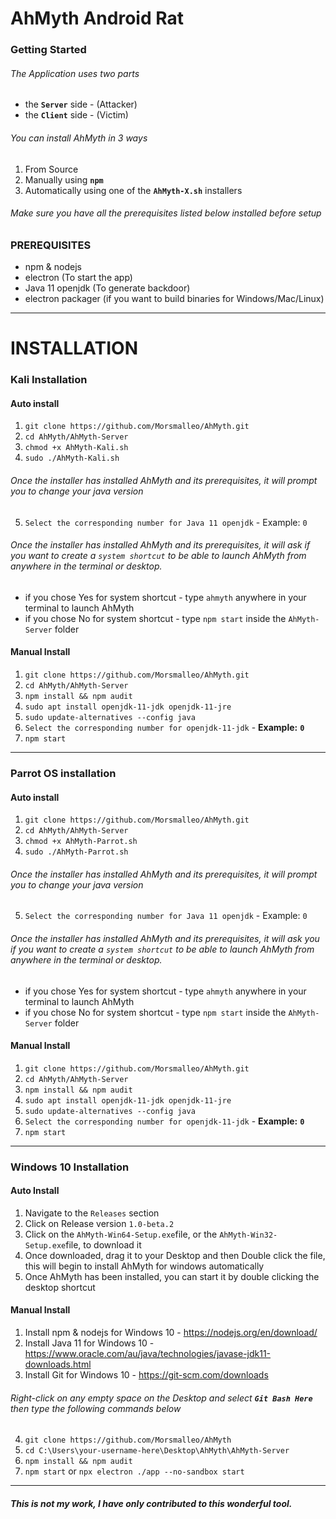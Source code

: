 # AhMyth Android Rat
### Getting Started
###### The Application uses two parts
- the **`Server`** side - (Attacker)
- the **`Client`** side - (Victim) 

###### You can install AhMyth in 3 ways
1. From Source
2. Manually using **`npm`**
3. Automatically using one of the **`AhMyth-X.sh`** installers

###### Make sure you have all the prerequisites listed below installed before setup
### PREREQUISITES
- npm & nodejs 
- electron (To start the app)
- Java 11 openjdk (To generate backdoor)
- electron packager (if you want to build binaries for Windows/Mac/Linux)
----------------
# INSTALLATION

### Kali Installation
#### Auto install
1. ```git clone https://github.com/Morsmalleo/AhMyth.git```
2. ```cd AhMyth/AhMyth-Server```
3. ```chmod +x AhMyth-Kali.sh```
4. ```sudo ./AhMyth-Kali.sh```
###### Once the installer has installed AhMyth and its prerequisites, it will prompt you to change your java version
5.  ```Select the corresponding number for Java 11 openjdk``` - Example: `0`

###### Once the installer has installed AhMyth and its prerequisites, it will ask if you want to create a `system shortcut` to be able to launch AhMyth from anywhere in the terminal or desktop.
- if you chose Yes for system shortcut - type ```ahmyth``` anywhere in your terminal to launch AhMyth
- if you chose No for system shortcut - type ```npm start``` inside the `AhMyth-Server` folder

#### Manual Install
1. ```git clone https://github.com/Morsmalleo/AhMyth.git```
2. ```cd AhMyth/AhMyth-Server```
3. ```npm install && npm audit```
4. ```sudo apt install openjdk-11-jdk openjdk-11-jre```
5. ```sudo update-alternatives --config java``` 
6. ```Select the corresponding number for openjdk-11-jdk``` - **Example:** **`0`**
7. ```npm start```
------------------

### Parrot OS installation
#### Auto install
1. ```git clone https://github.com/Morsmalleo/AhMyth.git```
2. ```cd AhMyth/AhMyth-Server```
3. ```chmod +x AhMyth-Parrot.sh```
4. ```sudo ./AhMyth-Parrot.sh```
###### Once the installer has installed AhMyth and its prerequisites, it will prompt you to change your java version
5.  ```Select the corresponding number for Java 11 openjdk``` - Example: `0`

###### Once the installer has installed AhMyth and its prerequisites, it will ask you if you want to create a `system shortcut` to be able to launch AhMyth from anywhere in the terminal or desktop.
- if you chose Yes for system shortcut - type ```ahmyth``` anywhere in your terminal to launch AhMyth
- if you chose No for system shortcut - type ```npm start``` inside the `AhMyth-Server` folder

#### Manual Install
1. ```git clone https://github.com/Morsmalleo/AhMyth.git```
2. ```cd AhMyth/AhMyth-Server```
3. ```npm install && npm audit```
4. ```sudo apt install openjdk-11-jdk openjdk-11-jre```
5. ```sudo update-alternatives --config java``` 
6. ```Select the corresponding number for openjdk-11-jdk``` - **Example:** **`0`**
7. ```npm start```
------------------

### Windows 10 Installation
#### Auto Install
1. Navigate to the `Releases` section
2. Click on Release version `1.0-beta.2`
3. Click on the `AhMyth-Win64-Setup.exe`file, or the `AhMyth-Win32-Setup.exe`file, to download it 
4. Once downloaded, drag it to your Desktop and then Double click the file, this will begin to install AhMyth for windows automatically
5. Once AhMyth has been installed, you can start it by double clicking the desktop shortcut 

#### Manual Install
1. Install npm & nodejs for Windows 10 - https://nodejs.org/en/download/
2. Install Java 11 for Windows 10 - https://www.oracle.com/au/java/technologies/javase-jdk11-downloads.html
3. Install Git for Windows 10 - https://git-scm.com/downloads
###### Right-click on any empty space on the Desktop and select **`Git Bash Here`** then type the following commands below
4. ```git clone https://github.com/Morsmalleo/AhMyth```
5. ```cd C:\Users\your-username-here\Desktop\AhMyth\AhMyth-Server```
6. ```npm install && npm audit```
7. ```npm start``` or ```npx electron ./app --no-sandbox start```

--------------------------------------------------------------------------
##### This is not my work, I have only contributed to this wonderful tool.
